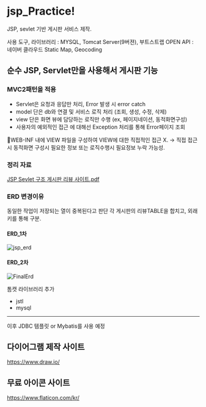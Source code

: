 # jsp_Practice!
JSP, sevlet 기반 게시판 서비스 제작.


사용 도구, 라이브러리 : MYSQL, Tomcat Server(9버젼), 부트스트랩
OPEN API : 네이버 클라우드 Static Map, Geocoding 


## 순수 JSP, Servlet만을 사용해서 게시판 기능

### MVC2패턴을 적용
- Servlet은 요청과 응답만 처리, Error 발생 시 error catch
- model 단은 db와 연결 및 서비스 로직 처리 (조회, 생성, 수정, 삭제)
- view 단은 화면 뷰에 담당하는 로직만 수행 (ex, 페이지네이션, 동적화면구성) 
- 사용자의 예외적인 접근 에 대해선 Exception 처리를 통해 Error페이지 조회

🎇WEB-INF 내에 VIEW 파일을 구성하여 VIEW에 대한 직접적인 접근 X. -> 직접 접근시 동적화면 구성시 필요한 정보 또는 로직수행시 필요정보 누락 가능성.

### 정리 자료 
[JSP Sevlet 구조  게시판 리뷰 사이트.pdf](https://github.com/jobmania/jsp_Practice/files/11167419/JSP.Sevlet.pdf)



### ERD 변경이유
동일한 작업이 저장되는 열이 중복된다고 판단 각 게시판의 리뷰TABLE을 합치고, 외래 키를 통해 구분. 

#### ERD_1차

![jsp_erd](https://user-images.githubusercontent.com/108961843/227095351-310d8e54-4c70-4ae7-83bc-7ca2c1666471.png)

#### ERD_2차
![FinalErd](https://user-images.githubusercontent.com/108961843/229397631-600d6146-fa7e-40bd-b09a-04613c213b20.png)



톰캣 라이브러리 추가
+ jstl
+ mysql



-------------------------
이후 JDBC 템플릿 or Mybatis를 사용 예정




## 다이어그램 제작 사이트
https://www.draw.io/
## 무료 아이콘 사이트
https://www.flaticon.com/kr/
